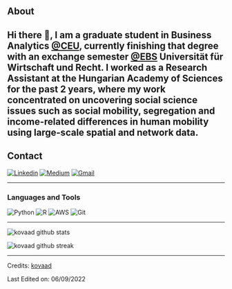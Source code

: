 ## About
Hi there 👋, I am a graduate student in Business Analytics [@CEU](https://www.ceu.edu), currently finishing that degree with an exchange semester [@EBS](https://www.ebs.edu/de) Universität für Wirtschaft und Recht. I worked as a Research Assistant at the Hungarian Academy of Sciences for the past 2 years, where my work concentrated on uncovering social science issues such as social mobility, segregation and income-related differences in human mobility using large-scale spatial and network data.
-------------------

## Contact
<a href="https://www.linkedin.com/in/ádám-józsef-kovács/">![Linkedin](https://img.shields.io/badge/LinkedIn-0077B5?style=for-the-badge&logo=linkedin&logoColor=white)</a> <a href="https://medium.com/@adamkovacs99">![Medium](https://img.shields.io/badge/Medium-12100E?style=for-the-badge&logo=medium&logoColor=white)</a> <a href="k.adam1999@gmail.com">![Gmail](https://img.shields.io/badge/Gmail-D14836?style=for-the-badge&logo=gmail&logoColor=white)</a>


-------------------

### Languages and Tools  
![Python](https://img.shields.io/badge/python-%2314354C.svg?style=for-the-badge&logo=python&logoColor=white) ![R](https://img.shields.io/badge/r-%23276DC3.svg?style=for-the-badge&logo=r&logoColor=white) ![AWS](https://img.shields.io/badge/AWS-%23FF9900.svg?style=for-the-badge&logo=amazon-aws&logoColor=white) ![Git](https://img.shields.io/badge/git-%23F05033.svg?style=for-the-badge&logo=git&logoColor=white)
  
-------------------
  
![kovaad github stats](https://github-readme-stats.vercel.app/api?username=kovaad&show_icons=true&theme=radical&count_private=true&include_all_commits=true)

![kovaad github streak](https://github-readme-streak-stats.herokuapp.com/?user=kovaad&theme=radical&include_all_commits=true&count_private=true)

 <div>
 
-----
Credits: [kovaad](https://github.com/kovaad)

Last Edited on: 06/09/2022
